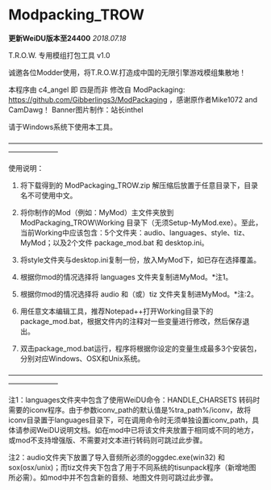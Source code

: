 # Modpacking_TROW

**更新WeiDU版本至24400** *2018.07.18*

T.R.O.W. 专用模组打包工具
v1.0

诚邀各位Modder使用，将T.R.O.W.打造成中国的无限引擎游戏模组集散地！

本程序由 c4_angel 即 四是而非 修改自 ModPackaging: https://github.com/Gibberlings3/ModPackaging ，感谢原作者Mike1072 and CamDawg！
Banner图片制作：站长inthel

请于Windows系统下使用本工具。

———————————————————————————————————————————

使用说明：

1. 将下载得到的 ModPackaging_TROW.zip 解压缩后放置于任意目录下，目录名不可使用中文。

2. 将你制作的Mod（例如：MyMod）主文件夹放到 ModPackaging_TROW\Working 目录下（无须Setup-MyMod.exe）。至此，当前Working中应该包含：5个文件夹：audio、languages、style、tiz、MyMod；以及2个文件 package_mod.bat 和 desktop.ini。

3. 将style文件夹与desktop.ini复制一份，放入MyMod下，如已存在选择覆盖。

4. 根据你mod的情况选择将 languages 文件夹复制进MyMod。*注1。

5. 根据你mod的情况选择将 audio 和（或）tiz 文件夹复制进MyMod。*注:2。

6. 用任意文本编辑工具，推荐Notepad++打开Working目录下的package_mod.bat，根据文件内的注释对一些变量进行修改，然后保存退出。

7. 双击package_mod.bat运行，程序将根据你设定的变量生成最多3个安装包，分别对应Windows、OSX和Unix系统。

———————————————————————————————————————————

注1：languages文件夹中包含了使用WeiDU命令：HANDLE_CHARSETS 转码时需要的iconv程序。由于参数iconv_path的默认值是%tra_path%/iconv，故将iconv目录置于languages目录下，可在调用命令时无须单独设置iconv_path，具体请参阅WeiDU说明文档。如在mod中已将该文件夹放置于相同或不同的地方，或mod不支持增强版、不需要对文本进行转码则可跳过此步骤。

注2：audio文件夹下放置了导入音频所必须的oggdec.exe(win32) 和 sox(osx/unix)；而tiz文件夹下包含了用于不同系统的tisunpack程序（新增地图所必需）。如mod中并不包含新的音频、地图文件则可跳过此步骤。
